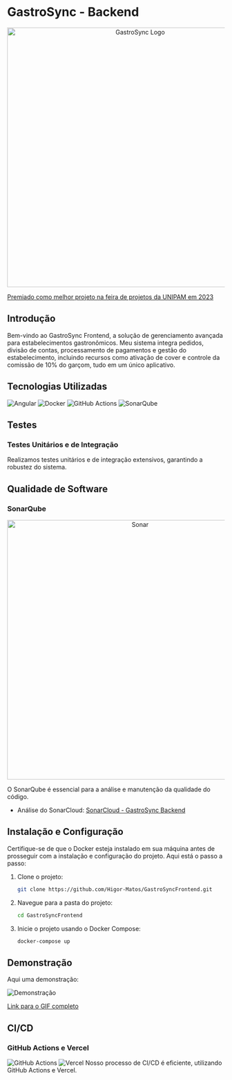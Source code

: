 # GastroSync - Backend

<p align="center">
  <img src="https://i.imgur.com/9bopGVU.png" alt="GastroSync Logo" width="600">
</p>

[Premiado como melhor projeto na feira de projetos da UNIPAM em 2023](https://youtu.be/3Smsd7WIpfQ)

## Introdução

Bem-vindo ao GastroSync Frontend, a solução de gerenciamento avançada para estabelecimentos gastronômicos. Meu sistema integra pedidos, divisão de contas, processamento de pagamentos e gestão do estabelecimento, incluindo recursos como ativação de cover e controle da comissão de 10% do garçom, tudo em um único aplicativo.

## Tecnologias Utilizadas

![Angular](https://img.shields.io/badge/Angular-DD0031?style=for-the-badge&logo=angular&logoColor=white) 
![Docker](https://img.shields.io/badge/Docker-2CA5E0?style=for-the-badge&logo=docker&logoColor=white) 
![GitHub Actions](https://img.shields.io/badge/github-2088FF?style=for-the-badge&logo=github-actions&logoColor=white) 
![SonarQube](https://img.shields.io/badge/sonarqube-4E9BCD?style=for-the-badge&logo=sonarqube&logoColor=white) 

## Testes

### Testes Unitários e de Integração
Realizamos testes unitários e de integração extensivos, garantindo a robustez do sistema.

## Qualidade de Software

### SonarQube
<p align="center">
<img src="https://i.imgur.com/SOK1zVq.png" alt="Sonar" width="600">
</p>

O SonarQube é essencial para a análise e manutenção da qualidade do código.

- Análise do SonarCloud: [SonarCloud - GastroSync Backend](https://sonarcloud.io/project/overview?id=Higor-Matos_GastroSyncFrontEnd)


## Instalação e Configuração

Certifique-se de que o Docker esteja instalado em sua máquina antes de prosseguir com a instalação e configuração do projeto. Aqui está o passo a passo:

1. Clone o projeto:
   ```bash
   git clone https://github.com/Higor-Matos/GastroSyncFrontend.git

2. Navegue para a pasta do projeto:
   ```bash
   cd GastroSyncFrontend

3. Inicie o projeto usando o Docker Compose:
   ```bash
   docker-compose up

## Demonstração

Aqui uma demonstração:

![Demonstração](https://giphy.com/gifs/dwfpfuYu6wnQRrZni6)

[Link para o GIF completo](https://giphy.com/gifs/dwfpfuYu6wnQRrZni6)


## CI/CD

### GitHub Actions e Vercel
![GitHub Actions](https://i.imgur.com/U8z54yK.png) ![Vercel](https://i.imgur.com/H4pBikz.png)
Nosso processo de CI/CD é eficiente, utilizando GitHub Actions e Vercel.
